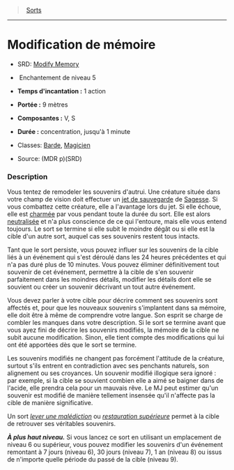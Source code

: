 ﻿---
!SpellItem
Family: SpellHD
Name: Modification de mémoire
AltName: '[Modify Memory](srd_spells_modify_memory.md)'
Type: Enchantement
Level: 5
CastingTime: 1 action
Range: 9 mètres
Components: V, S
Duration: "concentration, jusqu'à 1 minute "
Classes: '[Barde](hd_bard.md), [Magicien](hd_wizard.md)'
Source: (MDR p)(SRD)
Id: spells_hd.md#modification-de-mémoire
ParentLink: spells_hd.md#sorts
ParentName: Sorts
NameLevel: 1
Attributes: {}
---
> [Sorts](hd_spells.md)

---

# Modification de mémoire

- SRD: [Modify Memory](srd_spells_modify_memory.md)

-  Enchantement de niveau 5

- **Temps d'incantation :** 1 action

- **Portée :** 9 mètres

- **Composantes :** V, S

- **Durée :** concentration, jusqu'à 1 minute 

- Classes: [Barde](hd_bard.md), [Magicien](hd_wizard.md)

- Source: (MDR p)(SRD)

### Description

Vous tentez de remodeler les souvenirs d'autrui. Une créature située dans votre champ de vision doit effectuer un [jet de sauvegarde](hd_abilities_jets_de_sauvegarde.md) de [Sagesse](hd_abilities_wisdom.md). Si vous combattez cette créature, elle a l'avantage lors du jet. Si elle échoue, elle est [charmée](hd_conditions_charme.md) par vous pendant toute la durée du sort. Elle est alors [neutralisée](hd_conditions_neutralise.md) et n'a plus conscience de ce qui l'entoure, mais elle vous entend toujours. Le sort se termine si elle subit le moindre dégât ou si elle est la cible d'un autre sort, auquel cas ses souvenirs restent tous intacts.

Tant que le sort persiste, vous pouvez influer sur les souvenirs de la cible liés à un événement qui s'est déroulé dans les 24 heures précédentes et qui n'a pas duré plus de 10 minutes. Vous pouvez éliminer définitivement tout souvenir de cet événement, permettre à la cible de s'en souvenir parfaitement dans les moindres détails, modifier les détails dont elle se souvient ou créer un souvenir décrivant un tout autre événement.

Vous devez parler à votre cible pour décrire comment ses souvenirs sont affectés et, pour que les nouveaux souvenirs s'implantent dans sa mémoire, elle doit être à même de comprendre votre langue. Son esprit se charge de combler les manques dans votre description. Si le sort se termine avant que vous ayez fini de décrire les souvenirs modifiés, la mémoire de la cible ne subit aucune modification. Sinon, elle tient compte des modifications qui lui ont été apportées dès que le sort se termine.

Les souvenirs modifiés ne changent pas forcément l'attitude de la créature, surtout s'ils entrent en contradiction avec ses penchants naturels, son alignement ou ses croyances. Un souvenir modifié illogique sera ignoré : par exemple, si la cible se souvient combien elle a aimé se baigner dans de l'acide, elle prendra cela pour un mauvais rêve. Le MJ peut estimer qu'un souvenir est modifié de manière tellement insensée qu'il n'affecte pas la cible de manière significative.

Un sort _[lever une malédiction](hd_spells_lever_une_malediction.md)_ ou _[restauration supérieure](hd_spells_restauration_superieure.md)_ permet à la cible de retrouver ses véritables souvenirs.

**_À plus haut niveau._** Si vous lancez ce sort en utilisant un emplacement de niveau 6 ou supérieur, vous pouvez modifier les souvenirs d'un événement remontant à 7 jours (niveau 6), 30 jours (niveau 7), 1 an (niveau 8) ou issus de n'importe quelle période du passé de la cible (niveau 9).

